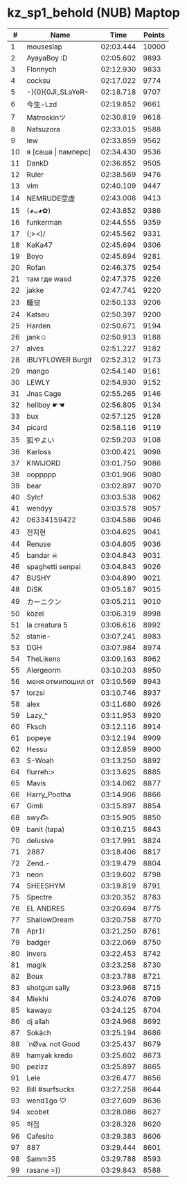# kz_sp1_behold (NUB) Maptop

|  # | Name | Time | Points |
|-------------- | -------------- | -------------- | -------------- | 
| 1 | mouseslap | 02:03.444 | 10000 | 
| 2 | AyayaBoy :D | 02:05.602 | 9893 | 
| 3 | Flonnych | 02:12.930 | 9833 | 
| 4 | cocksu | 02:17.022 | 9774 | 
| 5 | -}{0}{0JI_SLaYeR- | 02:18.718 | 9707 | 
| 6 | 今生-Lzd | 02:19.852 | 9661 | 
| 7 | Matroskinツ | 02:30.819 | 9618 | 
| 8 | Natsuzora | 02:33.015 | 9588 | 
| 9 | lew | 02:33.859 | 9562 | 
| 10 | я [саша \| памперс] | 02:34.430 | 9536 | 
| 11 | DankD | 02:36.852 | 9505 | 
| 12 | Ruler | 02:38.569 | 9476 | 
| 13 | vlm | 02:40.109 | 9447 | 
| 14 | NEMRUDE空虚 | 02:43.008 | 9413 | 
| 15 | (◕ᴗ◕✿) | 02:43.852 | 9386 | 
| 16 | funkerman | 02:44.555 | 9359 | 
| 17 | (;><)/ | 02:45.562 | 9331 | 
| 18 | KaKa47 | 02:45.694 | 9306 | 
| 19 | Boyo | 02:45.694 | 9281 | 
| 20 | Rofan | 02:46.375 | 9254 | 
| 21 | там где wasd | 02:47.375 | 9226 | 
| 22 | jakke | 02:47.741 | 9220 | 
| 23 | 睡觉 | 02:50.133 | 9206 | 
| 24 | Katseu | 02:50.397 | 9200 | 
| 25 | Harden | 02:50.671 | 9194 | 
| 26 | jank☺ | 02:50.913 | 9188 | 
| 27 | alves | 02:51.227 | 9182 | 
| 28 | iBUYFL0WER Burgit | 02:52.312 | 9173 | 
| 29 | mango | 02:54.140 | 9161 | 
| 30 | LEWLY | 02:54.930 | 9152 | 
| 31 | Jnas Cage | 02:55.265 | 9146 | 
| 32 | hellboy ☛☚ | 02:56.805 | 9134 | 
| 33 | bux | 02:57.125 | 9128 | 
| 34 | picard | 02:58.116 | 9119 | 
| 35 | 狐やよい | 02:59.203 | 9108 | 
| 36 | Karloss | 03:00.421 | 9098 | 
| 37 | KIWIJORD | 03:01.750 | 9086 | 
| 38 | ooppppp | 03:01.906 | 9080 | 
| 39 | bear | 03:02.897 | 9070 | 
| 40 | Sylcf | 03:03.538 | 9062 | 
| 41 | wendyy | 03:03.578 | 9057 | 
| 42 | 06334159422 | 03:04.586 | 9046 | 
| 43 | 전지현 | 03:04.625 | 9041 | 
| 44 | Renuse | 03:04.805 | 9036 | 
| 45 | bandar ☠ | 03:04.843 | 9031 | 
| 46 | spaghetti senpai | 03:04.843 | 9026 | 
| 47 | BUSHY | 03:04.890 | 9021 | 
| 48 | DiSK | 03:05.187 | 9015 | 
| 49 | カーニクン | 03:05.211 | 9010 | 
| 50 | közel | 03:06.319 | 8998 | 
| 51 | la creatura 5 | 03:06.616 | 8992 | 
| 52 | stanie- | 03:07.241 | 8983 | 
| 53 | DGH | 03:07.984 | 8974 | 
| 54 | TheLikens | 03:09.163 | 8962 | 
| 55 | Alergeorm | 03:10.203 | 8950 | 
| 56 | меня отмипошил от | 03:10.569 | 8943 | 
| 57 | torzsi | 03:10.746 | 8937 | 
| 58 | alex | 03:11.680 | 8926 | 
| 59 | Lazy_^ | 03:11.953 | 8920 | 
| 60 | Fksch | 03:12.116 | 8914 | 
| 61 | popeye | 03:12.194 | 8909 | 
| 62 | Hessu | 03:12.859 | 8900 | 
| 63 | S-Woah | 03:13.250 | 8892 | 
| 64 | flurreh:> | 03:13.625 | 8885 | 
| 65 | Mavis | 03:14.062 | 8877 | 
| 66 | Harry_Pootha | 03:14.906 | 8866 | 
| 67 | Gimli | 03:15.897 | 8854 | 
| 68 | swy𐂃 | 03:15.905 | 8850 | 
| 69 | banit (tapa) | 03:16.215 | 8843 | 
| 70 | delusive | 03:17.991 | 8824 | 
| 71 | 2887 | 03:18.406 | 8817 | 
| 72 | Zend.- | 03:19.479 | 8804 | 
| 73 | neon | 03:19.602 | 8798 | 
| 74 | SHEESHYM | 03:19.819 | 8791 | 
| 75 | Spectre | 03:20.352 | 8783 | 
| 76 | EL ANDRES | 03:20.694 | 8775 | 
| 77 | ShallowDream | 03:20.758 | 8770 | 
| 78 | Apr1l | 03:21.250 | 8761 | 
| 79 | badger | 03:22.069 | 8750 | 
| 80 | Invers | 03:22.453 | 8742 | 
| 81 | magik | 03:23.258 | 8730 | 
| 82 | Boux | 03:23.788 | 8721 | 
| 83 | shotgun sally | 03:23.968 | 8715 | 
| 84 | Miekhi | 03:24.076 | 8709 | 
| 85 | kawayo | 03:24.125 | 8704 | 
| 86 | dj allah | 03:24.968 | 8692 | 
| 87 | Sokäch | 03:25.194 | 8686 | 
| 88 | `nØva. not Good | 03:25.437 | 8679 | 
| 89 | hamyak kredo | 03:25.602 | 8673 | 
| 90 | pezizz | 03:25.897 | 8665 | 
| 91 | Lele | 03:26.477 | 8656 | 
| 92 | Bill #surfsucks | 03:27.258 | 8644 | 
| 93 | wend1go ♡ | 03:27.609 | 8636 | 
| 94 | xcobet | 03:28.086 | 8627 | 
| 95 | 허접 | 03:28.328 | 8620 | 
| 96 | Cafesito | 03:29.383 | 8606 | 
| 97 | 887 | 03:29.444 | 8601 | 
| 98 | Samm35 | 03:29.788 | 8593 | 
| 99 | rasane =)) | 03:29.843 | 8588 | 


